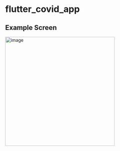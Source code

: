 # flutter_covid_app

## Example Screen

<img src="https://github.com/ton4023/flutter_covid_report/blob/main/lib/screenshort/src.gif" width="350" alt="image">
